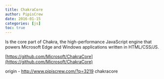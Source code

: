 ```yaml
---
title: ChakraCore
author: PipisCrew
date: 2016-01-15
categories: [js]
toc: true
---
```


Is the core part of Chakra, the high-performance JavaScript engine that powers Microsoft Edge and Windows applications written in HTML/CSS/JS.

[https://github.com/Microsoft/ChakraCore](https://github.com/Microsoft/ChakraCore)

origin - http://www.pipiscrew.com/?p=3219 chakracore